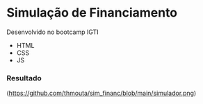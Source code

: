 # Simulação de Financiamento

Desenvolvido no bootcamp IGTI

- HTML
- CSS
- JS 

### Resultado

(https://github.com/thmouta/sim_financ/blob/main/simulador.png)
